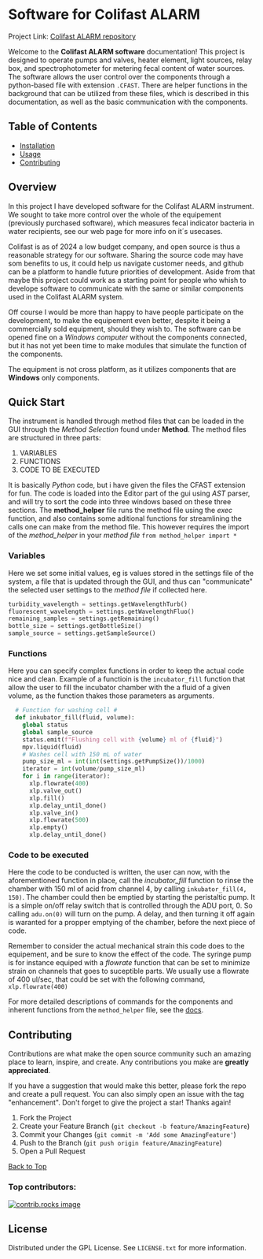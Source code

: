 # Software for Colifast ALARM

Project Link: [Colifast ALARM repository](https://github.com/Stianein/Colifast_ALARM)

Welcome to the **Colifast ALARM software** documentation! This project is designed to operate pumps and valves, heater element, light sources, relay box, and spectrophotometer for metering fecal content of water sources. The software allows the user control over the components through a python-based file with extension ``.CFAST``. There are helper functions in the background that can be utilized from these files, which is described in this documentation, as well as the basic communication with the components.

## Table of Contents
- [Installation](installation.md)
- [Usage](usage.md)
- [Contributing](#contributing)

## Overview

In this project I have developed software for the Colifast ALARM instrument. We sought to take more control over the whole of the equipement (previously purchased software), which measures fecal indicator bacteria in water recipients, see our web page for more info on it´s usecases.

Colifast is as of 2024 a low budget company, and open source is thus a reasonable strategy for our software. Sharing the source code may have som benefits to us, it could help us navigate customer needs, and github can be a platform to handle future priorities of development. Aside from that maybe this project could work as a starting point for people who whish to develope software to communicate with the same or similar components used in the Colifast ALARM system. 

Off course I would be more than happy to have people participate on the development, to make the equipement even better, despite it being a commercially sold equipment, should they wish to. The software can be opened fine on a *Windows computer* without the components connected, but it has not yet been time to make modules that simulate the function of the components. 

The equipment is not cross platform, as it utilizes components that are **Windows** only components. 


## Quick Start
The instrument is handled through method files that can be loaded in the GUI through the *Method Selection* found under **Method**. The method files are structured in three parts:

1. VARIABLES
2. FUNCTIONS
3. CODE TO BE EXECUTED

It is basically *Python* code, but i have given the files the CFAST extension for fun. The code is loaded into the Editor part of the gui using *AST* parser, and will try to sort the code into three windows based on these three sections. The **method_helper** file runs the method file using the *exec* function, and also contains some aditional functions for streamlining the calls one can make from the method file. This however requires the import of the *method_helper* in your *method file* `from method_helper import *`

### Variables

Here we set some initial values, eg is values stored in the settings file of the system, a file that is updated through the GUI, and thus can "communicate" the selected user settings to the *method file* if collected here.

```python
turbidity_wavelength = settings.getWavelengthTurb()
fluorescent_wavelength = settings.getWavelengthFluo()
remaining_samples = settings.getRemaining()
bottle_size = settings.getBottleSize()
sample_source = settings.getSampleSource()
```


### Functions

Here you can specify complex functions in order to keep the actual code nice and clean. Example of a functioin is the ``incubator_fill`` function that allow the user to fill the incubator chamber with the a fluid of a given volume, as the function thakes those parameters as arguments. 

```python
  # Function for washing cell #
  def inkubator_fill(fluid, volume):
    global status
    global sample_source
    status.emit(f"Flushing cell with {volume} ml of {fluid}")
    mpv.liquid(fluid)
    # Washes cell with 150 mL of water
    pump_size_ml = int(int(settings.getPumpSize())/1000)
    iterator = int(volume/pump_size_ml)
    for i in range(iterator):
      xlp.flowrate(400)
      xlp.valve_out()
      xlp.fill()
      xlp.delay_until_done()
      xlp.valve_in()
      xlp.flowrate(500)
      xlp.empty()
      xlp.delay_until_done()
  ```

### Code to be executed

Here the code to be conducted is written, the user can now, with the aforementioned function in place, call the *incubator_fill* function to rinse the chamber with 150 ml of acid from channel 4, by calling ``inkubator_fill(4, 150)``. The chamber could then be emptied by starting the peristaltic pump. It is a simple on/off relay switch that is controlled through the ADU port, 0. So calling ``adu.on(0)`` will turn on the pump. A delay, and then turning it off again is waranted for a propper emptying of the chamber, before the next piece of code. 

Remember to consider the actual mechanical strain this code does to the equipement, and be sure to know the effect of the code. The syringe pump is for instance equiped with a *flowrate* function that can be set to minimize strain on channels that goes to suceptible parts. We usually use a flowrate of 400 ul/sec, that could be set with the following command, ``xlp.flowrate(400)``

For more detailed descriptions of commands for the components and inherent functions from the ``method_helper`` file, see the [docs]().

## Contributing

Contributions are what make the open source community such an amazing place to learn, inspire, and create. Any contributions you make are **greatly appreciated**.

If you have a suggestion that would make this better, please fork the repo and create a pull request. You can also simply open an issue with the tag "enhancement".
Don't forget to give the project a star! Thanks again!

1. Fork the Project
2. Create your Feature Branch (`git checkout -b feature/AmazingFeature`)
3. Commit your Changes (`git commit -m 'Add some AmazingFeature'`)
4. Push to the Branch (`git push origin feature/AmazingFeature`)
5. Open a Pull Request

[Back to Top](#software-for-colifast-alarm)

### Top contributors:

<a href="https://github.com/Stianein/Colifast_ALARM/graphs/contributors">
  <img src="https://contrib.rocks/image?repo=Stianein/Colifast_ALARM" alt="contrib.rocks image" />
</a>

## License

Distributed under the GPL License. See `LICENSE.txt` for more information.
